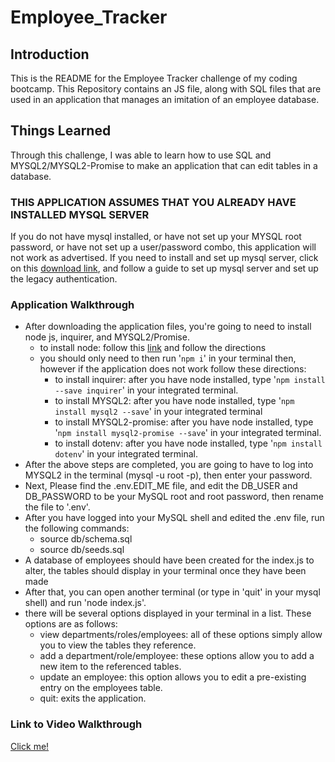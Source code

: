 # Employee_Tracker

## Introduction
This is the README for the Employee Tracker challenge of my coding bootcamp. This Repository contains an JS file, along with SQL files that are used in an application that manages an imitation of an employee database.

## Things Learned
Through this challenge, I was able to learn how to use SQL and MYSQL2/MYSQL2-Promise to make an application that can edit tables in a database.

### THIS APPLICATION ASSUMES THAT YOU ALREADY HAVE INSTALLED MYSQL SERVER
If you do not have mysql installed, or have not set up your MYSQL root password, or have not set up a user/password combo, this application will not work as advertised. If you need to install and set up mysql server, click on this [download link](https://dev.mysql.com/downloads/mysql/), and follow a guide to set up mysql server and set up the legacy authentication.

### Application Walkthrough

- After downloading the application files, you're going to need to install node js, inquirer, and MYSQL2/Promise.
    - to install node: follow this [link](https://nodejs.org/en/download/package-manager) and follow the directions
    - you should only need to then run '`npm i`' in your terminal then, however if the application does not work follow these directions:
        - to install inquirer: after you have node installed, type '`npm install --save inquirer`' in your integrated terminal.
        - to install MYSQL2: after you have node installed, type '`npm install mysql2 --save`' in your integrated terminal
        - to install MYSQL2-promise: after you have node installed, type '`npm install mysql2-promise --save`' in your integrated terminal.
        - to install dotenv: after you have node installed, type '`npm install dotenv`' in your integrated terminal.
- After the above steps are completed, you are going to have to log into MYSQL2 in the terminal (mysql -u root -p), then enter your password.
- Next, Please find the .env.EDIT_ME file, and edit the DB_USER and DB_PASSWORD to be your MySQL root and root password, then rename the file to '.env'.
- After you have logged into your MySQL shell and edited the .env file, run the following commands:
    - source db/schema.sql
    - source db/seeds.sql
- A database of employees should have been created for the index.js to alter, the tables should display in your terminal once they have been made
- After that, you can open another terminal (or type in 'quit' in your mysql shell) and run 'node index.js'.
- there will be several options displayed in your terminal in a list. These options are as follows:
    - view departments/roles/employees: all of these options simply allow you to view the tables they reference.
    - add a department/role/employee: these options allow you to add a new item to the referenced tables.
    - update an employee: this option allows you to edit a pre-existing entry on the employees table.
    - quit: exits the application.


### Link to Video Walkthrough
[Click me!]()